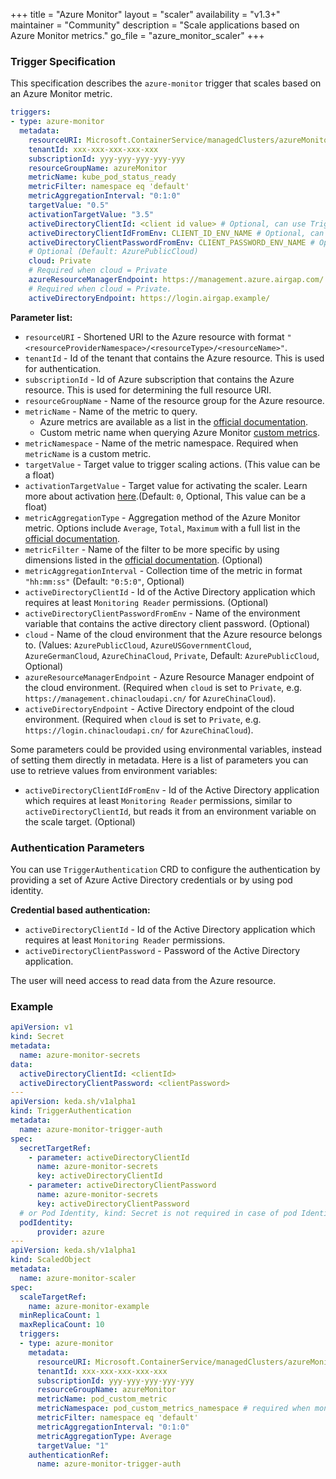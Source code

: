+++
title = "Azure Monitor"
layout = "scaler"
availability = "v1.3+"
maintainer = "Community"
description = "Scale applications based on Azure Monitor metrics."
go_file = "azure_monitor_scaler"
+++

### Trigger Specification

This specification describes the `azure-monitor` trigger that scales based on an Azure Monitor metric.

```yaml
triggers:
- type: azure-monitor
  metadata:
    resourceURI: Microsoft.ContainerService/managedClusters/azureMonitorCluster
    tenantId: xxx-xxx-xxx-xxx-xxx
    subscriptionId: yyy-yyy-yyy-yyy-yyy
    resourceGroupName: azureMonitor
    metricName: kube_pod_status_ready
    metricFilter: namespace eq 'default'
    metricAggregationInterval: "0:1:0"
    targetValue: "0.5"
    activationTargetValue: "3.5"
    activeDirectoryClientId: <client id value> # Optional, can use TriggerAuthentication as well
    activeDirectoryClientIdFromEnv: CLIENT_ID_ENV_NAME # Optional, can use TriggerAuthentication as well
    activeDirectoryClientPasswordFromEnv: CLIENT_PASSWORD_ENV_NAME # Optional, can use TriggerAuthentication as well
    # Optional (Default: AzurePublicCloud)
    cloud: Private
    # Required when cloud = Private
    azureResourceManagerEndpoint: https://management.azure.airgap.com/
    # Required when cloud = Private.
    activeDirectoryEndpoint: https://login.airgap.example/
```

**Parameter list:**

- `resourceURI` - Shortened URI to the Azure resource with format `"<resourceProviderNamespace>/<resourceType>/<resourceName>"`.
- `tenantId` - Id of the tenant that contains the Azure resource. This is used for authentication.
- `subscriptionId` - Id of Azure subscription that contains the Azure resource. This is used for determining the full resource URI.
- `resourceGroupName` - Name of the resource group for the Azure resource.
- `metricName` - Name of the metric to query.
  - Azure metrics are available as a list in the [official documentation](https://docs.microsoft.com/en-us/azure/azure-monitor/platform/metrics-supported).
  - Custom metric name when querying Azure Monitor [custom metrics](https://docs.microsoft.com/en-us/azure/azure-monitor/essentials/metrics-custom-overview).
- `metricNamespace` - Name of the metric namespace. Required when `metricName` is a custom metric.
- `targetValue` - Target value to trigger scaling actions. (This value can be a float)
- `activationTargetValue` - Target value for activating the scaler. Learn more about activation [here](./../concepts/scaling-deployments.md#activating-and-scaling-thresholds).(Default: `0`, Optional, This value can be a float)
- `metricAggregationType` - Aggregation method of the Azure Monitor metric. Options include `Average`, `Total`, `Maximum` with a full list in the [official documentation](https://docs.microsoft.com/en-us/azure/azure-monitor/platform/metrics-supported).
- `metricFilter` - Name of the filter to be more specific by using dimensions listed in the [official documentation](https://docs.microsoft.com/en-us/azure/azure-monitor/platform/metrics-supported). (Optional)
- `metricAggregationInterval` - Collection time of the metric in format `"hh:mm:ss"` (Default: `"0:5:0"`, Optional)
- `activeDirectoryClientId` - Id of the Active Directory application which requires at least `Monitoring Reader` permissions. (Optional)
- `activeDirectoryClientPasswordFromEnv` - Name of the environment variable that contains the active directory client password. (Optional)
- `cloud` - Name of the cloud environment that the Azure resource belongs to. (Values: `AzurePublicCloud`, `AzureUSGovernmentCloud`, `AzureGermanCloud`, `AzureChinaCloud`, `Private`, Default: `AzurePublicCloud`, Optional)
- `azureResourceManagerEndpoint` - Azure Resource Manager endpoint of the cloud environment. (Required when `cloud` is set to `Private`, e.g. `https://management.chinacloudapi.cn/` for `AzureChinaCloud`).
- `activeDirectoryEndpoint` - Active Directory endpoint of the cloud environment. (Required when `cloud` is set to `Private`, e.g. `https://login.chinacloudapi.cn/` for `AzureChinaCloud`).

Some parameters could be provided using environmental variables, instead of setting them directly in metadata. Here is a list of parameters you can use to retrieve values from environment variables:

- `activeDirectoryClientIdFromEnv` - Id of the Active Directory application which requires at least `Monitoring Reader` permissions, similar to `activeDirectoryClientId`, but reads it from an environment variable on the scale target. (Optional)

### Authentication Parameters

You can use `TriggerAuthentication` CRD to configure the authentication by providing a set of Azure Active Directory credentials or by using pod identity.

**Credential based authentication:**

- `activeDirectoryClientId` - Id of the Active Directory application which requires at least `Monitoring Reader` permissions.
- `activeDirectoryClientPassword` - Password of the Active Directory application.

The user will need access to read data from the Azure resource.

### Example

```yaml
apiVersion: v1
kind: Secret
metadata:
  name: azure-monitor-secrets
data:
  activeDirectoryClientId: <clientId>
  activeDirectoryClientPassword: <clientPassword>
---
apiVersion: keda.sh/v1alpha1
kind: TriggerAuthentication
metadata:
  name: azure-monitor-trigger-auth
spec:
  secretTargetRef:
    - parameter: activeDirectoryClientId
      name: azure-monitor-secrets
      key: activeDirectoryClientId
    - parameter: activeDirectoryClientPassword
      name: azure-monitor-secrets
      key: activeDirectoryClientPassword
  # or Pod Identity, kind: Secret is not required in case of pod Identity
  podIdentity:
      provider: azure
---
apiVersion: keda.sh/v1alpha1
kind: ScaledObject
metadata:
  name: azure-monitor-scaler
spec:
  scaleTargetRef:
    name: azure-monitor-example
  minReplicaCount: 1
  maxReplicaCount: 10
  triggers:
  - type: azure-monitor
    metadata:
      resourceURI: Microsoft.ContainerService/managedClusters/azureMonitorCluster
      tenantId: xxx-xxx-xxx-xxx-xxx
      subscriptionId: yyy-yyy-yyy-yyy-yyy
      resourceGroupName: azureMonitor
      metricName: pod_custom_metric
      metricNamespace: pod_custom_metrics_namespace # required when monitoring custom metrics
      metricFilter: namespace eq 'default'
      metricAggregationInterval: "0:1:0"
      metricAggregationType: Average
      targetValue: "1"
    authenticationRef:
      name: azure-monitor-trigger-auth
```
